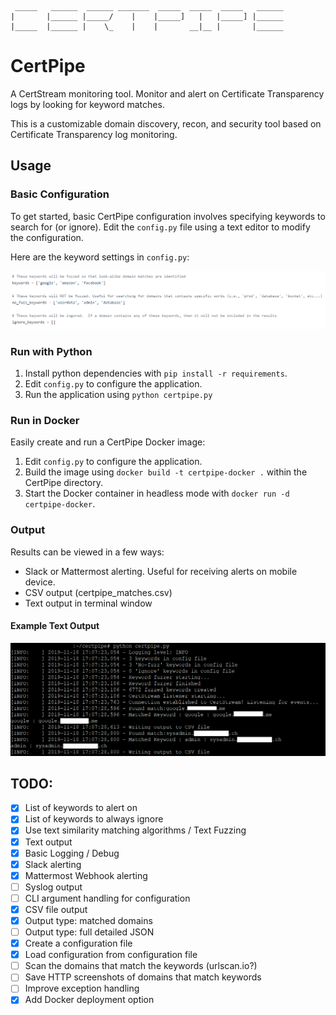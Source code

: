      _____   ______  ______ _______  _____  _____  _____   ______
    |       |______ |_____/    |    |_____]   |   |_____] |______
    |_____  |______ |    \_    |    |       __|__ |       |______


# CertPipe
A CertStream monitoring tool. Monitor and alert on Certificate Transparency logs by looking for keyword matches. 

This is a customizable domain discovery, recon, and security tool based on Certificate Transparency log monitoring.

## Usage

### Basic Configuration

To get started, basic CertPipe configuration involves specifying keywords to search for (or ignore).  Edit the `config.py` file using a text editor to modify the configuration.

Here are the keyword settings in `config.py`:

![Example Screenshot of Keyword Configuration](https://github.com/iSquatch/CertPipe/blob/master/images/certpipe_example_config_screenshot_1.png)

### Run with Python

1. Install python dependencies with `pip install -r requirements`.
2. Edit `config.py` to configure the application.
3. Run the application using `python certpipe.py`

### Run in Docker

Easily create and run a CertPipe Docker image:

1. Edit `config.py` to configure the application.
2. Build the image using `docker build -t certpipe-docker .` within the CertPipe directory.
3. Start the Docker container in headless mode with `docker run -d certpipe-docker`.

### Output

Results can be viewed in a few ways:

- Slack or Mattermost alerting. Useful for receiving alerts on mobile device.
- CSV output (certpipe_matches.csv)
- Text output in terminal window

#### Example Text Output

![Example Screenshot of Text Output](https://github.com/iSquatch/CertPipe/blob/master/images/certpipe_example_screenshot_1.png)


## TODO:

- [x] List of keywords to alert on
- [x] List of keywords to always ignore
- [x] Use text similarity matching algorithms / Text Fuzzing
- [x] Text output
- [x] Basic Logging / Debug
- [x] Slack alerting
- [x] Mattermost Webhook alerting
- [ ] Syslog output
- [ ] CLI argument handling for configuration
- [x] CSV file output
- [x] Output type: matched domains
- [ ] Output type: full detailed JSON
- [x] Create a configuration file
- [x] Load configuration from configuration file
- [ ] Scan the domains that match the keywords (urlscan.io?)
- [ ] Save HTTP screenshots of domains that match keywords
- [ ] Improve exception handling
- [x] Add Docker deployment option
